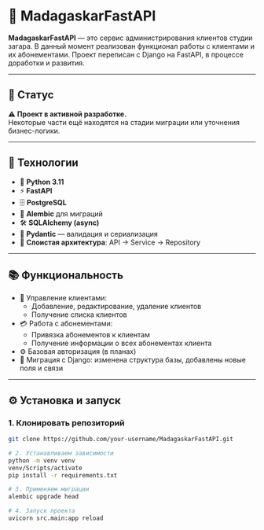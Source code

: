 # 🌴 MadagaskarFastAPI

**MadagaskarFastAPI** — это сервис администрирования клиентов студии загара. В данный момент реализован функционал работы с клиентами и их абонементами. Проект переписан с Django на FastAPI, в процессе доработки и развития.

---

## 🚧 Статус

⚠️ **Проект в активной разработке.**  
Некоторые части ещё находятся на стадии миграции или уточнения бизнес-логики.

---

## 🚀 Технологии

- 🐍 **Python 3.11**
- ⚡️ **FastAPI**
- 🗄 **PostgreSQL**
- 🧪 **Alembic** для миграций
- 🛠 **SQLAlchemy (async)**
- 📐 **Pydantic** — валидация и сериализация
- 🧱 **Слоистая архитектура**: API → Service → Repository

---

## 📚 Функциональность

- 👥 Управление клиентами:
  - Добавление, редактирование, удаление клиентов
  - Получение списка клиентов
- 💳 Работа с абонементами:
  - Привязка абонементов к клиентам
  - Получение информации о всех абонементах клиента
- ⚙️ Базовая авторизация (в планах)
- 📂 Миграция с Django: изменена структура базы, добавлены новые поля и связи

---

## ⚙️ Установка и запуск

### 1. Клонировать репозиторий

```bash
git clone https://github.com/your-username/MadagaskarFastAPI.git

# 2. Устанавливаем зависимости
python -m venv venv
venv/Scripts/activate
pip install -r requirements.txt

# 3. Применяем миграции
alembic upgrade head

# 4. Запуск проекта
uvicorn src.main:app reload
